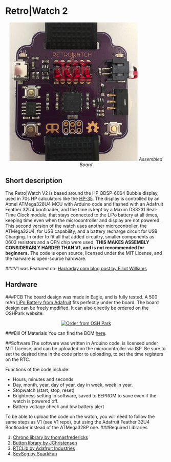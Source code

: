 # Retro|Watch 2
 <p align="center">
 <img src="https://github.com/RafaelRiber/Retro-Watch2/blob/master/Images/Assembled.jpeg?raw=true" width="400"/>
 <em>Assembled Board</em>
 
## Short description
The Retro|Watch V2 is based around the HP QDSP-6064 Bubble display, used in 70s HP calculators like the [HP-35](https://en.wikipedia.org/wiki/HP-35). The display is controlled by an Atmel ATMega328U4 MCU with Arduino code and flashed with an Adafruit Feather 32U4 bootloader, and the time is kept by a Maxim DS3231 Real-Time Clock module, that stays connected to the LiPo battery at all times, keeping time even when the microcontroller and display are not powered.
This second version of the watch uses another microcontroller, the ATMega32U4, for USB capability, and a battery recharge circuit for USB Charging. In order to fit all that added circuitry, smaller components as 0603 resistors and a QFN chip were used. **__THIS MAKES ASSEMBLY CONSIDERABLY HARDER THAN V1, and is not recommended for beginners.__**
The code is open source, licensed under the MIT License, and the harware is open-source hardware.

###V1 was Featured on:
[Hackaday.com blog post by Elliot Williams](http://hackaday.com/2016/06/25/easy-bubble-watch-oozes-retro-charm/)
  
## Hardware
###PCB
The board design was made in Eagle, and is fully tested. A 500 mAh [LiPo Battery from Adafruit](https://adafru.it/1578) fits perfectly under the board. The board design can be freely modified. It can also directly be ordered on the OSHPark website: 
<p align="center"><a href="https://oshpark.com/shared_projects/D0Ed6ISU"><img src="https://oshpark.com/assets/badge-5b7ec47045b78aef6eb9d83b3bac6b1920de805e9a0c227658eac6e19a045b9c.png" alt="Order from OSH Park"></img></a></p>

###Bill Of Materials
You can find the BOM [here](https://github.com/RafaelRiber/Retro-Watch2/blob/master/Hardware/BOM.csv).
  
##Software
The software was written in Arduino code, is licensed under MIT License, and can be uploaded on the microcontroller via ISP.
Be sure to set the desired time in the code prior to uploading, to set the time registers on the RTC.

Functions of the code include:
* Hours, minutes and seconds
* Day, month, year, day of year, day in week, week in year.
* Stopwatch (start, stop, reset)
* Brightness setting in software, saved to EEPROM to save even if the watch is powered off.
* Battery voltage check and low battery alert
 
To be able to upload the code on the watch, you will need to follow the same steps as V1 (see V1 repo), but using the Adafruit Feather 32U4 Bootloader instead of the ATMega328P one.
###Required Libraries
1. [Chrono library by thomasfredericks](https://github.com/thomasfredericks/Chrono)
2. [Button library by JChristensen](https://github.com/JChristensen/Button)
3. [RTCLib by Adafruit Industries](https://github.com/adafruit/RTClib)
4. [SevSeg by SparkFun](https://github.com/sparkfun/SevSeg)
